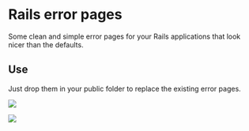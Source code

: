 # Rails error pages

Some clean and simple error pages for your Rails applications that look nicer than the defaults.

## Use

Just drop them in your public folder to replace the existing error pages.

![](https://raw.github.com/owainlewis/rails-error-messages/master/previews/400.png)

![](https://raw.github.com/owainlewis/rails-error-messages/master/previews/500.png)